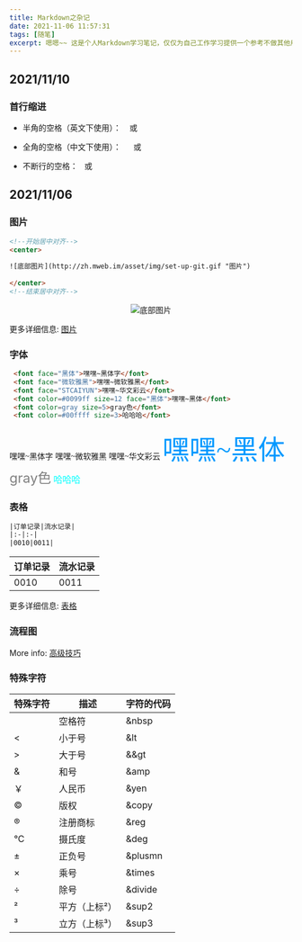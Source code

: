 ```yaml
---
title: Markdown之杂记
date: 2021-11-06 11:57:31
tags: [随笔]
excerpt: 嗯嗯~~ 这是个人Markdown学习笔记，仅仅为自己工作学习提供一个参考不做其他用处。
---
```


## 2021/11/10

### 首行缩进
- 半角的空格（英文下使用）：
&ensp; 或 &#8194;

- 全角的空格（中文下使用）：
&emsp; 或 &#8195;

- 不断行的空格：
&nbsp; 或 &#160;

## 2021/11/06

### 图片
```html
<!--开始居中对齐-->
<center>
    
![底部图片](http://zh.mweb.im/asset/img/set-up-git.gif "图片")
    
</center> 
<!--结束居中对齐-->
```
<!--开始居中对齐-->
<center>  

![底部图片](http://zh.mweb.im/asset/img/set-up-git.gif "图片")

</center>
 <!--结束居中对齐-->

更多详细信息: [图片](https://www.runoob.com/markdown/md-image.html)

### 字体

```html
 <font face="黑体">嘿嘿~黑体字</font>
 <font face="微软雅黑">嘿嘿~微软雅黑</font>
 <font face="STCAIYUN">嘿嘿~华文彩云</font>
 <font color=#0099ff size=12 face="黑体">嘿嘿~黑体</font>
 <font color=gray size=5>gray色</font>
 <font color=#00ffff size=3>哈哈哈</font>
```
<font face="黑体">嘿嘿~黑体字</font>
<font face="微软雅黑">嘿嘿~微软雅黑</font>
<font face="STCAIYUN">嘿嘿~华文彩云</font>
<font color=#0099ff size=12 face="黑体">嘿嘿~黑体</font>
<font color=gray size=5>gray色</font>
<font color=#00ffff size=3>哈哈哈</font>

[comment]: <> (更多信息: [Writing]&#40;https://hexo.io/docs/writing.html&#41;)

### 表格

```html
|订单记录|流水记录|
|:-|:-|
|0010|0011|
```
|订单记录|流水记录|
|:-|:-|
|0010|0011|

更多详细信息: [表格](https://www.runoob.com/markdown/md-table.html)

### 流程图

More info: [高级技巧](https://www.runoob.com/markdown/md-advance.html)

### 特殊字符
|特殊字符|描述|字符的代码|
|-|-|-|
| |空格符| &nbsp|
|<|小于号| &lt|
|>|大于号| &&gt|
|&|	和号 |&amp|
|￥|人民币|&yen|
|©|	版权|&copy|
|®|	注册商标|&reg|
|°C|摄氏度|&deg|
|±|	正负号|&plusmn|
|×|	乘号|&times|
|÷|	除号|&divide|
|²|	平方（上标²）|&sup2|
|³|	立方（上标³）|&sup3|
